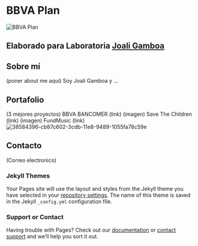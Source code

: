 # BBVA Plan

![BBVA Plan](https://raw.githubusercontent.com/Samahara/BBVAPlanCobraUnit/master/assets/images/bbva-plan.png)

## Elaborado para Laboratoria [Joali Gamboa](http://www.laboratoria.la/)


## Sobre mí

(poner about me aquí) Soy Joali Gamboa y ...

## Portafolio


(3 mejores proyectos)
BBVA BANCOMER
(link)
(imagen)
Save The Children
(link)
(imagen)
FundMusic
(link)
![38584396-cb87c602-3cdb-11e8-9489-1055fa78c59e](https://user-images.githubusercontent.com/32858124/38707284-6d1b934a-3e76-11e8-8527-73666c7d6635.png)


## Contacto

(Correo electronico)


### Jekyll Themes

Your Pages site will use the layout and styles from the Jekyll theme you have selected in your [repository settings](https://github.com/Jessibe/portfolio/settings). The name of this theme is saved in the Jekyll `_config.yml` configuration file.

### Support or Contact

Having trouble with Pages? Check out our [documentation](https://help.github.com/categories/github-pages-basics/) or [contact support](https://github.com/contact) and we’ll help you sort it out.
